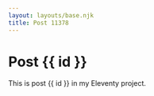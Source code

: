 ```yaml
---
layout: layouts/base.njk
title: Post 11378
---
```


# Post {{ id }}

This is post {{ id }} in my Eleventy project.
